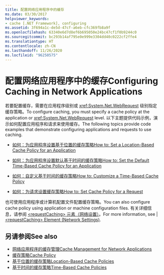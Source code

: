 ```yaml
---
title: 配置网络应用程序中的缓存
ms.date: 03/30/2017
helpviewer_keywords:
- cache [.NET Framework], configuring
ms.assetid: 3f694a1c-de5d-47cf-a6eb-cfc369fb8a9f
ms.openlocfilehash: 63340e6d7d8ef6b695050e24bc47cf1f0b9244c0
ms.sourcegitcommit: bc293b14af795e0e999e3304dd40c0222cf2ffe4
ms.translationtype: HT
ms.contentlocale: zh-CN
ms.lasthandoff: 11/26/2020
ms.locfileid: "96250575"
---
```

# <a name="configuring-caching-in-network-applications"></a><span data-ttu-id="4f277-102">配置网络应用程序中的缓存</span><span class="sxs-lookup"><span data-stu-id="4f277-102">Configuring Caching in Network Applications</span></span>

<span data-ttu-id="4f277-103">若要配置缓存，需要在应用程序级别或 <xref:System.Net.WebRequest> 级别指定缓存策略。</span><span class="sxs-lookup"><span data-stu-id="4f277-103">To configure caching, you must specify a cache policy at the application or <xref:System.Net.WebRequest> level.</span></span> <span data-ttu-id="4f277-104">以下主题提供代码示例，演示如何配置应用程序和请求来使用缓存。</span><span class="sxs-lookup"><span data-stu-id="4f277-104">The following topics provide code examples that demonstrate configuring applications and requests to use caching.</span></span>  
  
- [<span data-ttu-id="4f277-105">如何：为应用程序设置基于位置的缓存策略</span><span class="sxs-lookup"><span data-stu-id="4f277-105">How to: Set a Location-Based Cache Policy for an Application</span></span>](how-to-set-a-location-based-cache-policy-for-an-application.md)  
  
- [<span data-ttu-id="4f277-106">如何：为应用程序设置默认基于时间的缓存策略</span><span class="sxs-lookup"><span data-stu-id="4f277-106">How to: Set the Default Time-Based Cache Policy for an Application</span></span>](how-to-set-the-default-time-based-cache-policy-for-an-application.md)  
  
- [<span data-ttu-id="4f277-107">如何：自定义基于时间的缓存策略</span><span class="sxs-lookup"><span data-stu-id="4f277-107">How to: Customize a Time-Based Cache Policy</span></span>](how-to-customize-a-time-based-cache-policy.md)  
  
- [<span data-ttu-id="4f277-108">如何：为请求设置缓存策略</span><span class="sxs-lookup"><span data-stu-id="4f277-108">How to: Set Cache Policy for a Request</span></span>](how-to-set-cache-policy-for-a-request.md)  
  
 <span data-ttu-id="4f277-109">也可使用应用程序或计算机配置文件配置缓存策略。</span><span class="sxs-lookup"><span data-stu-id="4f277-109">You can also configure cache policy using application or machine configuration files.</span></span> <span data-ttu-id="4f277-110">有关详细信息，请参阅 [\<requestCaching> 元素（网络设置）](../configure-apps/file-schema/network/requestcaching-element-network-settings.md)。</span><span class="sxs-lookup"><span data-stu-id="4f277-110">For more information, see &#124; [\<requestCaching> Element (Network Settings)](../configure-apps/file-schema/network/requestcaching-element-network-settings.md).</span></span>  
  
## <a name="see-also"></a><span data-ttu-id="4f277-111">另请参阅</span><span class="sxs-lookup"><span data-stu-id="4f277-111">See also</span></span>

- [<span data-ttu-id="4f277-112">网络应用程序的缓存管理</span><span class="sxs-lookup"><span data-stu-id="4f277-112">Cache Management for Network Applications</span></span>](cache-management-for-network-applications.md)
- [<span data-ttu-id="4f277-113">缓存策略</span><span class="sxs-lookup"><span data-stu-id="4f277-113">Cache Policy</span></span>](cache-policy.md)
- [<span data-ttu-id="4f277-114">基于位置的缓存策略</span><span class="sxs-lookup"><span data-stu-id="4f277-114">Location-Based Cache Policies</span></span>](location-based-cache-policies.md)
- [<span data-ttu-id="4f277-115">基于时间的缓存策略</span><span class="sxs-lookup"><span data-stu-id="4f277-115">Time-Based Cache Policies</span></span>](time-based-cache-policies.md)
